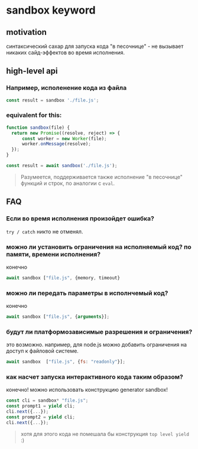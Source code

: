 # sandbox keyword
## motivation
синтаксический сахар для запуска кода "в песочнице" - не вызывает никаких сайд-эффектов во время исполнения.

## high-level api
### Например, исполенение кода из файла
```javascript
const result = sandbox './file.js';
```

### equivalent for this:
```javascript
function sandbox(file) {
  return new Promise((resolve, reject) => {
      const worker = new Worker(file);
      worker.onMessage(resolve);
  });
}

const result = await sandbox('./file.js');
```

> Разумеется, поддерживается также исполнение "в песочнице" функций и строк, по аналогии с `eval`.

## FAQ
### Если во время исполнения произойдет ошибка?
`try / catch` никто не отменял.

### можно ли установить ограничения на исполняемый код? по памяти, времени исполнения?
конечно
```javascript
await sandbox ["file.js", {memory, timeout}
```

### можно ли передать параметры в исполнчемый код?
конечно
```javascript
await sandbox ["file.js", {arguments}];
```

### будут ли платформозависимые  разрешения и ограничения?
это возможно. например, для node.js можно добавить ограничения на доступ к файловой системе.
```javascript
await sandbox  ["file.js", {fs: "readonly"}];
```

### как насчет запуска интерактивного кода таким образом?
конечно! можно использовать конструкцию generator sandbox!
```javascript
const cli = sandbox* "file.js";
const prompt1 = yield cli;
cli.next({...});
const prompt2 = yield cli;
cli.next({...});
```

> хотя для этого кода не помешала бы конструкция `top level yield` :)
